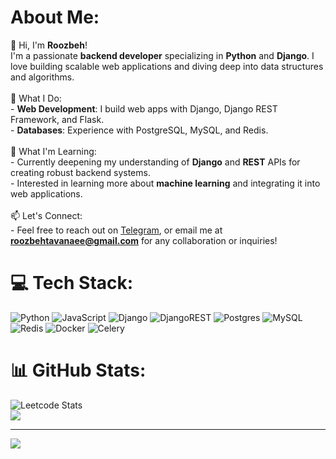 # About Me:
👋 Hi, I'm **Roozbeh**!<br>I'm a passionate **backend developer** specializing in **Python** and **Django**. I love building scalable web applications and diving deep into data structures and algorithms.<br><br>🚀 What I Do:<br>- **Web Development**: I build web apps with Django, Django REST Framework, and Flask.<br>- **Databases**: Experience with PostgreSQL, MySQL, and Redis.<br><br>🌱 What I'm Learning:<br>- Currently deepening my understanding of **Django** and **REST** APIs for creating robust backend systems.<br>- Interested in learning more about **machine learning** and integrating it into web applications.<br><br>📫 Let's Connect:<br>- Feel free to reach out on [Telegram](https://t.me/roozbehoo), or email me at **[roozbehtavanaee@gmail.com](mailto:roozbehtavanaee@gmail.com)** for any collaboration or inquiries!<br>


# 💻 Tech Stack:
![Python](https://img.shields.io/badge/python-3670A0?style=flat&logo=python&logoColor=ffdd54) ![JavaScript](https://img.shields.io/badge/javascript-%23323330.svg?style=flat&logo=javascript&logoColor=%23F7DF1E) ![Django](https://img.shields.io/badge/django-%23092E20.svg?style=flat&logo=django&logoColor=white) ![DjangoREST](https://img.shields.io/badge/DJANGO-REST-ff1709?style=flat&logo=django&logoColor=white&color=ff1709&labelColor=gray) ![Postgres](https://img.shields.io/badge/postgres-%23316192.svg?style=flat&logo=postgresql&logoColor=white) ![MySQL](https://img.shields.io/badge/mysql-4479A1.svg?style=flat&logo=mysql&logoColor=white) ![Redis](https://img.shields.io/badge/redis-%23DD0031.svg?style=flat&logo=redis&logoColor=white) ![Docker](https://img.shields.io/badge/docker-%230db7ed.svg?style=flat&logo=docker&logoColor=white) ![Celery](https://img.shields.io/badge/celery-%23a9cc54.svg?style=flat&logo=celery&logoColor=ddf4a4)
# 📊 GitHub Stats:
![Leetcode Stats](https://leetcard.jacoblin.cool/roozbeho?theme=dark&font=Noto%20Sans%20Brahmi)<br/>
![](https://github-readme-stats.vercel.app/api/top-langs/?username=Roozbeho&theme=highcontrast&hide_border=false&include_all_commits=true&count_private=true&layout=compact)

---
[![](https://visitcount.itsvg.in/api?id=Roozbeho&icon=2&color=12)](https://visitcount.itsvg.in)

<!-- Proudly created with GPRM ( https://gprm.itsvg.in ) -->
